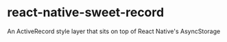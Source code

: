 # react-native-sweet-record
An ActiveRecord style layer that sits on top of React Native's AsyncStorage
